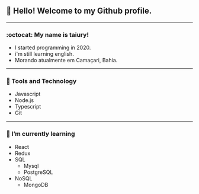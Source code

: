 ## 👋 Hello! Welcome to my Github profile.

----

### :octocat: My name is taiury!

- I started programming in 2020.
- i'm still learning english.
- Morando atualmente em Camaçari, Bahia.

----

### :pushpin: Tools and Technology

- Javascript
- Node.js
- Typescript
- Git

----

### 🌱 I’m currently learning

- React
- Redux
- SQL
  - Mysql
  - PostgreSQL
- NoSQL
  - MongoDB 
